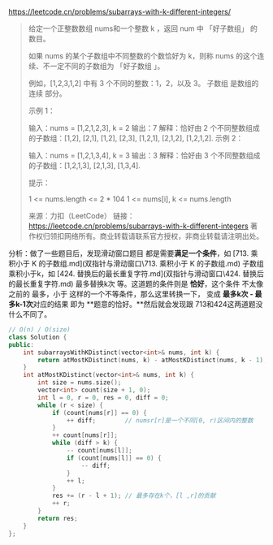https://leetcode.cn/problems/subarrays-with-k-different-integers/

> 给定一个正整数数组 nums和一个整数 k ，返回 num 中 「好子数组」 的数目。
>
> 如果 nums 的某个子数组中不同整数的个数恰好为 k，则称 nums 的这个连续、不一定不同的子数组为 「好子数组 」。
>
> 例如，[1,2,3,1,2] 中有 3 个不同的整数：1，2，以及 3。
> 子数组 是数组的 连续 部分。
>
>  
>
> 示例 1：
>
> 输入：nums = [1,2,1,2,3], k = 2
> 输出：7
> 解释：恰好由 2 个不同整数组成的子数组：[1,2], [2,1], [1,2], [2,3], [1,2,1], [2,1,2], [1,2,1,2].
> 示例 2：
>
> 输入：nums = [1,2,1,3,4], k = 3
> 输出：3
> 解释：恰好由 3 个不同整数组成的子数组：[1,2,1,3], [2,1,3], [1,3,4].
>
>
> 提示：
>
> 1 <= nums.length <= 2 * 104
> 1 <= nums[i], k <= nums.length
>
> 来源：力扣（LeetCode）
> 链接：https://leetcode.cn/problems/subarrays-with-k-different-integers
> 著作权归领扣网络所有。商业转载请联系官方授权，非商业转载请注明出处。

分析：做了一些题目后，发现滑动窗口题目 都是需要**满足一个条件**，如 [713. 乘积小于 K 的子数组.md](双指针与滑动窗口\713. 乘积小于 K 的子数组.md)  子数组乘积小于k，如 [424. 替换后的最长重复字符.md](双指针与滑动窗口\424. 替换后的最长重复字符.md)  最多替换k次 等。这道题的条件则是 **恰好**，这个条件 不太像之前的 最多，小于 这样的一个不等条件，那么这里转换一下， 变成 **最多k次 - 最多k-1次**对应的结果 即为 **题意的恰好。**然后就会发现跟 713和424这两道题没什么不同了。

```cpp
// O(n) / O(size)
class Solution {
public:
    int subarraysWithKDistinct(vector<int>& nums, int k) {
        return atMostKDistinct(nums, k) - atMostKDistinct(nums, k - 1);
    }
    int atMostKDistinct(vector<int>& nums, int k) {
        int size = nums.size();
        vector<int> count(size + 1, 0);
        int l = 0, r = 0, res = 0, diff = 0;
        while (r < size) {
            if (count[nums[r]] == 0) {
                ++ diff;        // numsr[r]是一个不同[0, r)区间内的整数
            }
            ++ count[nums[r]];
            while (diff > k) {
                -- count[nums[l]];
                if (count[nums[l]] == 0) {
                    -- diff;
                }
                ++ l;
            }
            res += (r - l + 1); // 最多存在k个，[l ,r]的贡献
            ++ r;
        }
        return res;
    }
};
```

